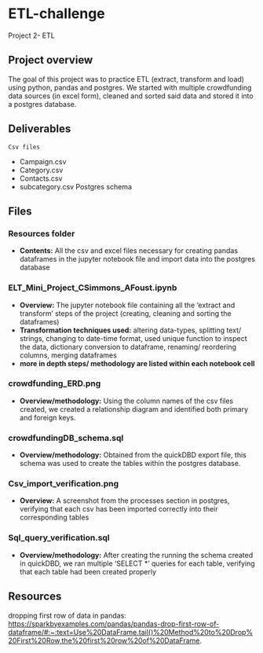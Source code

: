 # ETL-challenge
Project 2- ETL

## Project overview
The goal of this project was to practice ETL (extract, transform and load) using python, pandas and postgres. We started with multiple crowdfunding data sources (in excel form), cleaned and sorted said data and stored it into a postgres database. 

## Deliverables
	Csv files
- Campaign.csv
- Category.csv
- Contacts.csv
- subcategory.csv
	Postgres schema

## Files
### Resources folder
- **Contents:** All the csv and excel files necessary for creating pandas dataframes in the jupyter notebook file and import data into the postgres database

### ELT_Mini_Project_CSimmons_AFoust.ipynb
- **Overview:** The jupyter notebook file containing all the ‘extract and transform’ steps of the project (creating, cleaning and sorting the dataframes)
- **Transformation techniques used:** altering data-types, splitting text/ strings, changing to date-time format, used unique function to inspect the data, dictionary conversion to dataframe, renaming/ reordering columns, merging dataframes
- **more in depth steps/ methodology are listed within each notebook cell**

### crowdfunding_ERD.png 
- **Overview/methodology:** Using the column names of the csv files created, we created a relationship diagram and identified both primary and foreign keys.

### crowdfundingDB_schema.sql
- **Overview/methodology:** Obtained from the quickDBD export file, this schema was used to create the tables within the postgres database.

### Csv_import_verification.png
- **Overview:** A screenshot from the processes section in postgres, verifying that each csv has been imported correctly into their corresponding tables


### Sql_query_verification.sql
- **Overview/methodology:** After creating the running the schema created in quickDBD, we ran multiple ‘SELECT *’ queries for each table, verifying that each table had been created properly

## Resources
dropping first row of data in pandas: https://sparkbyexamples.com/pandas/pandas-drop-first-row-of-dataframe/#:~:text=Use%20DataFrame.tail()%20Method%20to%20Drop%20First%20Row,the%20first%20row%20of%20DataFrame.



